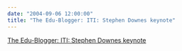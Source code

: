 ```yaml
---
date: "2004-09-06 12:00:00"
title: "The Edu-Blogger: ITI: Stephen Downes keynote"
---
```


[The Edu-Blogger: ITI: Stephen Downes keynote](/lemire/blog/2004/09-06-the-edu-blogger-iti-stephen-downes-keynote)


